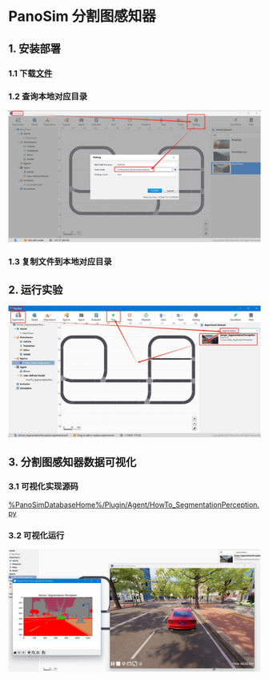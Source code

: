 # PanoSim 分割图感知器

## 1. 安装部署

### 1.1 下载[文件](https://github.com/liyanlee/PanoSim_How_To/tree/main/Sensor/Perception/SegmentationPerception/PanoSimDatabase)

### 1.2 查询本地对应目录
![image](../../../Bus/ego/docs/images/folder.jpg)

### 1.3 复制文件到本地对应目录

## 2. 运行实验
![image](docs/images/open.jpg)


## 3. 分割图感知器数据可视化

### 3.1 可视化实现源码
[%PanoSimDatabaseHome%/Plugin/Agent/HowTo_SegmentationPerception.py](PanoSimDatabase/Plugin/Agent/HowTo_SegmentationPerception.py)

### 3.2 可视化运行
![image](docs/images/visualization.jpg)
